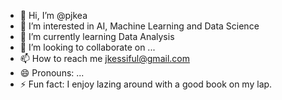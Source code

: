- 👋 Hi, I’m @pjkea
- 👀 I’m interested in AI, Machine Learning and Data Science
- 🌱 I’m currently learning Data Analysis 
- 💞️ I’m looking to collaborate on ...
- 📫 How to reach me jkessiful@gmail.com
- 😄 Pronouns: ...
- ⚡ Fun fact: I enjoy lazing around with a good book on my lap.

<!---
pjkea/pjkea is a ✨ special ✨ repository because its `README.md` (this file) appears on your GitHub profile.
You can click the Preview link to take a look at your changes.
--->
